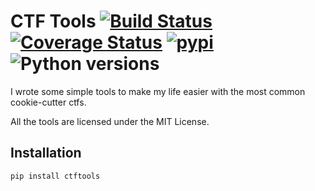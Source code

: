 # CTF Tools [![Build Status](https://travis-ci.org/pietroferretti/ctftools.svg?branch=master)](https://travis-ci.org/pietroferretti/ctftools) [![Coverage Status](https://coveralls.io/repos/github/pietroferretti/ctftools/badge.svg?branch=master)](https://coveralls.io/github/pietroferretti/ctftools?branch=master) [![pypi](https://img.shields.io/pypi/v/ctftools.svg?style=flat)](https://pypi.org/project/ctftools/) ![Python versions](https://img.shields.io/pypi/pyversions/ctftools.svg?style=flat)

I wrote some simple tools to make my life easier with the most common cookie-cutter ctfs.

All the tools are licensed under the MIT License.

## Installation

```
pip install ctftools
```
